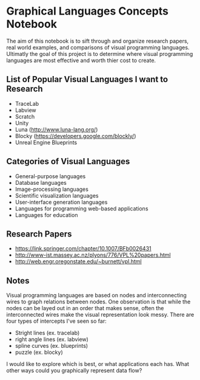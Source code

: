 # Graphical Languages Concepts Notebook

The aim of this notebook is to sift through and organize research papers, real world examples, and comparisons of visual programming languages. Ultimatly the goal of this project is to determine where visual programming languages are most effective and worth thier cost to create. 

## List of Popular Visual Languages I want to Research

- TraceLab
- Labview
- Scratch
- Unity
- Luna (http://www.luna-lang.org/)
- Blocky (https://developers.google.com/blockly/)
- Unreal Engine Blueprints

## Categories of Visual Languages

- General-purpose languages
- Database languages
- Image-processing languages
- Scientific visualization languages
- User-interface generation languages
- Languages for programming web-based applications
- Languages for education

## Research Papers
- https://link.springer.com/chapter/10.1007/BFb0026431
- http://www-ist.massey.ac.nz/plyons/776/VPL%20papers.html
- http://web.engr.oregonstate.edu/~burnett/vpl.html

## Notes

Visual programming languages are based on nodes and interconnecting wires to graph relations between nodes.  One observation is that while the nodes can be layed out in an order that makes sense, often the interconnected wires make the visual representation look messy.  There are four types of intercepts I've seen so far:

- Stright lines (ex. tracelab) <image>
- right angle lines (ex. labview) <image>
- spline curves (ex. blueprints) <image>
- puzzle (ex. blocky) <image>

I would like to explore which is best, or what applications each has.  What other ways could you graphically represent data flow?
